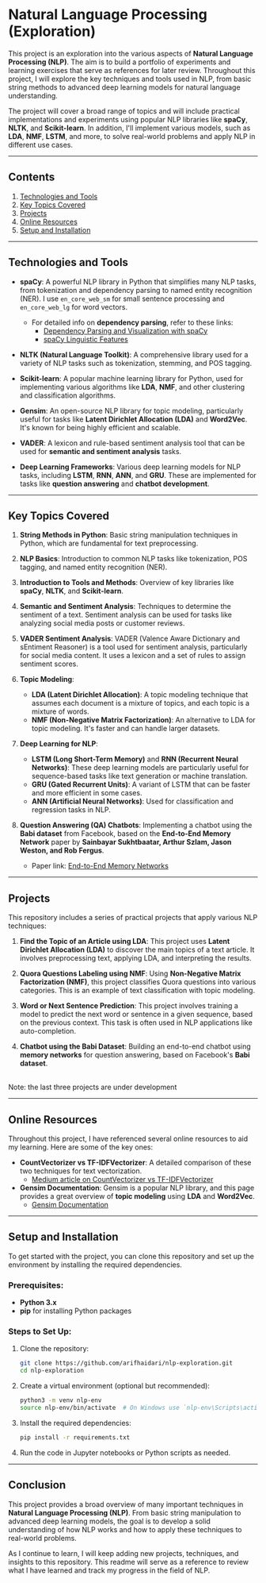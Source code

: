 # Natural Language Processing (Exploration)

This project is an exploration into the various aspects of **Natural Language Processing (NLP)**. The aim is to build a portfolio of experiments and learning exercises that serve as references for later review. Throughout this project, I will explore the key techniques and tools used in NLP, from basic string methods to advanced deep learning models for natural language understanding.

The project will cover a broad range of topics and will include practical implementations and experiments using popular NLP libraries like **spaCy**, **NLTK**, and **Scikit-learn**. In addition, I'll implement various models, such as **LDA**, **NMF**, **LSTM**, and more, to solve real-world problems and apply NLP in different use cases.

---

## Contents

1. [Technologies and Tools](#technologies-and-tools)
2. [Key Topics Covered](#key-topics-covered)
3. [Projects](#projects)
4. [Online Resources](#online-resources)
5. [Setup and Installation](#setup-and-installation)

---

## Technologies and Tools

- **spaCy**: A powerful NLP library in Python that simplifies many NLP tasks, from tokenization and dependency parsing to named entity recognition (NER). I use `en_core_web_sm` for small sentence processing and `en_core_web_lg` for word vectors.

  - For detailed info on **dependency parsing**, refer to these links:
    - [Dependency Parsing and Visualization with spaCy](https://medium.com/@alshargi.usa/dependency-parsing-and-visualization-with-spacy-b419b9eda169)
    - [spaCy Linguistic Features](https://spacy.io/usage/linguistic-features)

- **NLTK (Natural Language Toolkit)**: A comprehensive library used for a variety of NLP tasks such as tokenization, stemming, and POS tagging.

- **Scikit-learn**: A popular machine learning library for Python, used for implementing various algorithms like **LDA**, **NMF**, and other clustering and classification algorithms.

- **Gensim**: An open-source NLP library for topic modeling, particularly useful for tasks like **Latent Dirichlet Allocation (LDA)** and **Word2Vec**. It's known for being highly efficient and scalable.

- **VADER**: A lexicon and rule-based sentiment analysis tool that can be used for **semantic and sentiment analysis** tasks.

- **Deep Learning Frameworks**: Various deep learning models for NLP tasks, including **LSTM**, **RNN**, **ANN**, and **GRU**. These are implemented for tasks like **question answering** and **chatbot development**.

---

## Key Topics Covered

1. **String Methods in Python**: Basic string manipulation techniques in Python, which are fundamental for text preprocessing.

2. **NLP Basics**: Introduction to common NLP tasks like tokenization, POS tagging, and named entity recognition (NER).

3. **Introduction to Tools and Methods**: Overview of key libraries like **spaCy**, **NLTK**, and **Scikit-learn**.

4. **Semantic and Sentiment Analysis**: Techniques to determine the sentiment of a text. Sentiment analysis can be used for tasks like analyzing social media posts or customer reviews.

5. **VADER Sentiment Analysis**: VADER (Valence Aware Dictionary and sEntiment Reasoner) is a tool used for sentiment analysis, particularly for social media content. It uses a lexicon and a set of rules to assign sentiment scores.

6. **Topic Modeling**:

   - **LDA (Latent Dirichlet Allocation)**: A topic modeling technique that assumes each document is a mixture of topics, and each topic is a mixture of words.
   - **NMF (Non-Negative Matrix Factorization)**: An alternative to LDA for topic modeling. It's faster and can handle larger datasets.

7. **Deep Learning for NLP**:

   - **LSTM (Long Short-Term Memory)** and **RNN (Recurrent Neural Networks)**: These deep learning models are particularly useful for sequence-based tasks like text generation or machine translation.
   - **GRU (Gated Recurrent Units)**: A variant of LSTM that can be faster and more efficient in some cases.
   - **ANN (Artificial Neural Networks)**: Used for classification and regression tasks in NLP.

8. **Question Answering (QA) Chatbots**: Implementing a chatbot using the **Babi dataset** from Facebook, based on the **End-to-End Memory Network** paper by **Sainbayar Sukhtbaatar, Arthur Szlam, Jason Weston, and Rob Fergus**.
   - Paper link: [End-to-End Memory Networks](https://papers.nips.cc/paper_files/paper/2015/hash/8fb21ee7a2207526da55a679f0332de2-Abstract.html)

---

## Projects

This repository includes a series of practical projects that apply various NLP techniques:

1. **Find the Topic of an Article using LDA**: This project uses **Latent Dirichlet Allocation (LDA)** to discover the main topics of a text article. It involves preprocessing text, applying LDA, and interpreting the results.

2. **Quora Questions Labeling using NMF**: Using **Non-Negative Matrix Factorization (NMF)**, this project classifies Quora questions into various categories. This is an example of text classification with topic modeling.

3. **Word or Next Sentence Prediction**: This project involves training a model to predict the next word or sentence in a given sequence, based on the previous context. This task is often used in NLP applications like auto-completion.

4. **Chatbot using the Babi Dataset**: Building an end-to-end chatbot using **memory networks** for question answering, based on Facebook's **Babi dataset**.

<br>
Note: the last three projects are under development

---

## Online Resources

Throughout this project, I have referenced several online resources to aid my learning. Here are some of the key ones:

- **CountVectorizer vs TF-IDFVectorizer**: A detailed comparison of these two techniques for text vectorization.
  - [Medium article on CountVectorizer vs TF-IDFVectorizer](https://medium.com/@shandeep92/countvectorizer-vs-tfidfvectorizer-cf62d0a54fa4)
- **Gensim Documentation**: Gensim is a popular NLP library, and this page provides a great overview of **topic modeling** using **LDA** and **Word2Vec**.
  - [Gensim Documentation](https://radimrehurek.com/gensim/)

---

## Setup and Installation

To get started with the project, you can clone this repository and set up the environment by installing the required dependencies.

### Prerequisites:

- **Python 3.x**
- **pip** for installing Python packages

### Steps to Set Up:

1. Clone the repository:

   ```bash
   git clone https://github.com/arifhaidari/nlp-exploration.git
   cd nlp-exploration
   ```

2. Create a virtual environment (optional but recommended):

   ```bash
   python3 -m venv nlp-env
   source nlp-env/bin/activate  # On Windows use `nlp-env\Scripts\activate`
   ```

3. Install the required dependencies:

   ```bash
   pip install -r requirements.txt
   ```

4. Run the code in Jupyter notebooks or Python scripts as needed.

---

## Conclusion

This project provides a broad overview of many important techniques in **Natural Language Processing (NLP)**. From basic string manipulation to advanced deep learning models, the goal is to develop a solid understanding of how NLP works and how to apply these techniques to real-world problems.

As I continue to learn, I will keep adding new projects, techniques, and insights to this repository. This readme will serve as a reference to review what I have learned and track my progress in the field of NLP.
